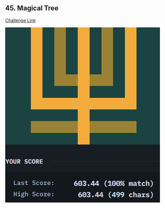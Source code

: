 ## 45. Magical Tree  
[Challenge Link](https://cssbattle.dev/play/45)  

![Question](../../images/45.png)  
